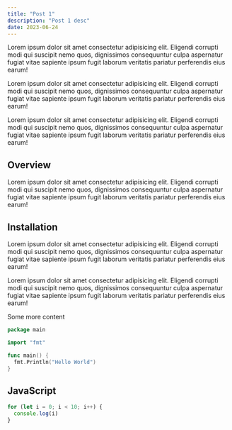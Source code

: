 ```yaml
---
title: "Post 1"
description: "Post 1 desc"
date: 2023-06-24
---
```


Lorem ipsum dolor sit amet consectetur adipisicing elit. Eligendi corrupti modi qui suscipit nemo quos, dignissimos consequuntur culpa aspernatur fugiat vitae sapiente ipsum fugit laborum veritatis pariatur perferendis eius earum!

Lorem ipsum dolor sit amet consectetur adipisicing elit. Eligendi corrupti modi qui suscipit nemo quos, dignissimos consequuntur culpa aspernatur fugiat vitae sapiente ipsum fugit laborum veritatis pariatur perferendis eius earum!

Lorem ipsum dolor sit amet consectetur adipisicing elit. Eligendi corrupti modi qui suscipit nemo quos, dignissimos consequuntur culpa aspernatur fugiat vitae sapiente ipsum fugit laborum veritatis pariatur perferendis eius earum!

## Overview

Lorem ipsum dolor sit amet consectetur adipisicing elit. Eligendi corrupti modi qui suscipit nemo quos, dignissimos consequuntur culpa aspernatur fugiat vitae sapiente ipsum fugit laborum veritatis pariatur perferendis eius earum!

## Installation

Lorem ipsum dolor sit amet consectetur adipisicing elit. Eligendi corrupti modi qui suscipit nemo quos, dignissimos consequuntur culpa aspernatur fugiat vitae sapiente ipsum fugit laborum veritatis pariatur perferendis eius earum!

Lorem ipsum dolor sit amet consectetur adipisicing elit. Eligendi corrupti modi qui suscipit nemo quos, dignissimos consequuntur culpa aspernatur fugiat vitae sapiente ipsum fugit laborum veritatis pariatur perferendis eius earum!

Some more content

```go
package main

import "fmt"

func main() {
  fmt.Println("Hello World")
}
```

## JavaScript

```js
for (let i = 0; i < 10; i++) {
  console.log(i)
}
```